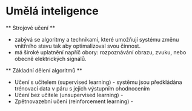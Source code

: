 # Umělá inteligence

** Strojové učení **
* zabývá se algoritmy a technikami, které umožňují systému změnu vnitřního stavu tak aby optimalizoval svou činnost.
* má široké uplatnění napříč obory: rozpoznávání obrazu, zvuku, nebo obecně elektrických signálů.

** Základní dělení algoritmů **

* Učení s učitelem (supervised learning) - systěmu jsou předkládána trénovací data v páru s jejich výstupním ohodnocením
* Učení bez učitele (unsupervised learning) - 
* Zpětnovazební učení (reinforcement learning) -

